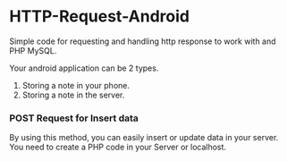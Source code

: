 # HTTP-Request-Android
Simple code for requesting and handling http response to work with and PHP MySQL.

Your android application can be 2 types.
  
  1. Storing a note in your phone.
  2. Storing a note in the server.

### POST Request for Insert data

By using this method, you can easily insert or update data in your server. You need to create a PHP code in your Server or localhost.
